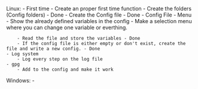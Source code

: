 Linux:
    - First time
        - Create an proper first time function
            - Create the folders (Config folders) - Done
            - Create the Config file - Done
    - Config File
        - Menu
            - Show the already defined variables in the config
            - Make a selection menu where you can change one variable or everthing.

        - Read the file and store the variables - Done
        - If the config file is either empty or don't exist, create the file and write a new config. - Done
    - Log system
        - Log every step on the log file
    - gpg
        - Add to the config and make it work
Windows:
    - 
